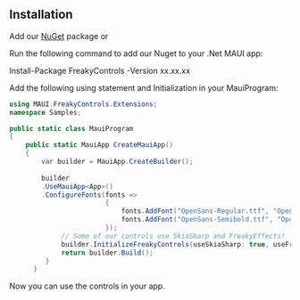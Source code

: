 ## Installation

Add our [NuGet](https://www.nuget.org/packages/FreakyControls) package or

Run the following command to add our Nuget to your .Net MAUI app:

Install-Package FreakyControls -Version xx.xx.xx

Add the following using statement and Initialization in your MauiProgram:

```C#
using MAUI.FreakyControls.Extensions;
namespace Samples;

public static class MauiProgram
{
    public static MauiApp CreateMauiApp()
    {
        var builder = MauiApp.CreateBuilder();
        
        builder
        .UseMauiApp<App>()
        .ConfigureFonts(fonts =>
                        {
                            fonts.AddFont("OpenSans-Regular.ttf", "OpenSansRegular");
                            fonts.AddFont("OpenSans-Semibold.ttf", "OpenSansSemibold");
                        });
             // Some of our controls use SkiaSharp and FreakyEffects!
             builder.InitializeFreakyControls(useSkiaSharp: true, useFreakyEffects: true);
             return builder.Build();
         }
      }
```

Now you can use the controls in your app.